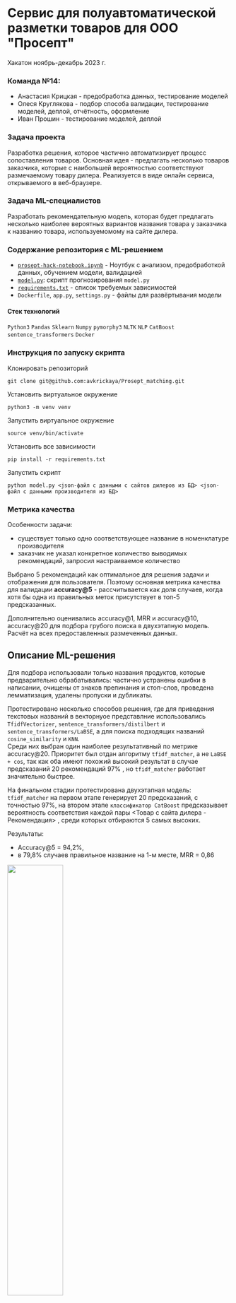 # Сервис для полуавтоматической разметки товаров для ООО "Просепт"
Хакатон ноябрь-декабрь 2023 г.
### Команда №14:
- Анастасия Крицкая - предобработка данных, тестирование моделей
- Олеся Круглякова - подбор способа валидации, тестирование моделей, деплой, отчётность, оформление
- Иван Прошин - тестирование моделей, деплой

### Задача проекта

Разработка решения, которое частично автоматизирует процесс сопоставления товаров. Основная идея - предлагать несколько товаров заказчика, которые с наибольшей вероятностью соответствуют размечаемому товару дилера.  Реализуется в виде онлайн сервиса, открываемого в веб-браузере.

### Задача ML-специалистов

Разработать рекомендательную модель, которая будет предлагать несколько наиболее вероятных вариантов названия товара у заказчика к названию товара, используемомому на сайте дилера. 

### Содержание репозитория с ML-решением
- [`prosept-hack-notebook.ipynb`](https://github.com/zdesia/data-competitions/blob/main/Prosept_matching/Notebook/prosept-hack-notebook.ipynb) - Ноутбук с анализом, предобработкой данных, обучением модели, валидацией 
-  [`model.py`](https://github.com/zdesia/data-competitions/blob/main/Prosept_matching/model.py): скрипт прогнозирования `model.py`
-  [`requirements.txt`](https://github.com/zdesia/data-competitions/blob/main/Prosept_matching/requirements.txt) - список требуемых зависимостей
-  `Dockerfile`, `app.py`, `settings.py` - файлы для развёртывания модели 



#### Стек технологий
`Python3` `Pandas` `Sklearn` `Numpy` `pymorphy3` `NLTK` `NLP` `CatBoost` `sentence_transformers` `Docker`



### Инструкция по запуску скрипта 

Клонировать репозиторий

```git clone git@github.com:avkrickaya/Prosept_matching.git```   

Установить виртуальное окружение

```python3 -m venv venv```

Запустить виртуальное окружение

```source venv/bin/activate```

Установить все зависимости

```pip install -r requirements.txt```

Запустить скрипт

```python model.py <json-файл с данными с сайтов дилеров из БД> <json-файл с данными производителя из БД>```


### Метрика качества
Особенности задачи:
- существует только одно соответствующее название в номенклатуре производителя
- заказчик не указал конкретное количество выводимых рекомендаций, запросил настраиваемое количество

Выбрано 5 рекомендаций как оптимальное для решения задачи и отображения для пользователя. Поэтому основная метрика качества для валидации  **accuracy@5** - рассчитывается как доля случаев, когда хотя бы одна из правильных меток присутствует в топ-5 предсказанных.  

Дополнительно оценивались accuracy@1, MRR и accuracy@10, accuracy@20 для подбора грубого поиска в двухэтапную модель. Расчёт  на всех предоставленных размеченных данных.


## Описание ML-решения 

Для подбора использовали только названия продуктов, которые предварительно обрабатывались: частично устранены ошибки в написании, очищены от знаков препинания и стоп-слов, проведена лемматизация, удалены пропуски и дубликаты.

Протестировано несколько способов решения, где для приведения текстовых названий в векторнуое представлние использовались
`TfidfVectorizer`, `sentence_transformers/distilbert` и `sentence_transformers/LaBSE`, а для поиска подходящих названий `cosine_similarity` и `KNN`.  
Среди них выбран один наиболее результативный по метрике accuracy@20. Приоритет был отдан алгоритму `tfidf_matcher`, а не `LaBSE + cos`, так как оба имеют похожий высокий результат в случае предсказаний 20 рекомендаций  97% , но `tfidf_matcher` работает значительно быстрее.  

На финальном стадии протестирована двухэтапная модель: 
`tfidf_matcher` на первом этапе генерирует 20 предсказаний, с точностью 97%, на втором этапе `классификатор CatBoost` предсказывает вероятность соответствия каждой пары <Товар с сайта дилера - Рекомендация> , среди которых отбираются 5 самых высоких.   



Результаты: 
-  Accuracy@5 = 94,2%, 
- в 79,8% случаев правильное название на 1-м месте, MRR = 0,86
<img src="https://github.com/avkrickaya/Prosept_matching/assets/139965241/fd9044a2-f278-4663-9780-6209d7ca2e00" width="50%" height="50%">




## Взаимодействие 
Взаимодействие с ML- модулем в приложении будет организовано по схеме  Batch deployment:    
Предсказания модели рассчитываются с  заданной периодичностью (или при внесении изменений в базу данных). Мы предполагаем, что запуск будет осуществляться  ежедневно ночью после окончания парсинга. Результат сохраняется в базу данных и предоставляется по запросу пользователя:

![image](https://github.com/avkrickaya/Prosept_matching/assets/139965241/b685a874-c26d-4ace-8187-65d8de78f89c)





 Часть | Действие
----------|----
Backend | Инициируется запуск ML-модуля по расписанию или  после окончания  парсинга|
ML + Backend | ML-модуль взаимодействует с бэкендом для получения данных таблиц marketing_product.csv и 'marketing_dealer.csv' из базы данных |
ML | ML-модуль проводит предобработку данных из таблиц и генерирует для каждой записи 5 рекомендованных названий продуктов, отправляет результаты в базу данных  |
Backend | Сгенерированные данные сохраняются в базе данных |
Frontend | Пользователь кликает на название продукта с целью сделать разметку, данные о рекомендациях приходят из базы данных|
